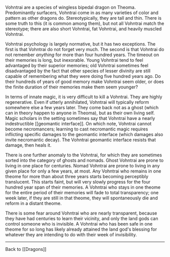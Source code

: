Vohntrai are a species of wingless bipedal dragon on Theoma.  Predominantly surfacers, Vohntrai come in as many varieties of color and pattern as other dragons do.  Stereotypically, they are tall and thin.  There is some truth to this (it is common among them), but not all Vohntrai match the stereotype; there are also short Vohntrai, fat Vohntrai, and heavily muscled Vohntrai.

Vohntrai psychology is largely normative, but it has two exceptions.  The first is that Vohntrai do not forget very much.  The second is that Vohntrai do not remember *anything* for more than four hundred years.  The timeout on their memories is long, but inexorable.  Young Vohntrai tend to feel advantaged by their superior memories; old Vohntrai sometimes feel disadvantaged by the fact that other species of lesser divinity are still capable of remembering what they were doing five hundred years ago.  Do their hundreds of years of good memory make Vohntrai seem older, or does the finite duration of their memories make them seem younger?

In terms of innate magic, it is very difficult to kill a Vohntrai.  They are highly regenerative.  Even if utterly annihilated, Vohntrai will typically reform somewhere else a few years later.  They come back not as a ghost (which can in theory happen to anyone in Theoma), but as their own living self.  Magic scholars in the setting sometimes say that Vohntrai have a nearly indestructible [[geomantic interface]].  On which note, Vohntrai cannot become necromancers; learning to cast necromantic magic requires inflicting specific damages to the geomantic interface (which damages also invite necromantic decay).  The Vohntrai geomantic interface resists that damage, then heals it.

There is one further anomaly to the Vohntrai, for which they are sometimes sorted into the category of ghosts and nomads.  Ghost Vohntrai are prone to living in one place for centuries.  Nomad Vohntrai are prone to living in any given place for only a few years, at most.  Any Vohntrai who remains in one theome for more than about three years starts becoming perceptibly translucent.  This starts faint, but will very slowly progress for the four hundred year span of their memories.  A Vohntrai who stays in one theome for the entire period of their memories will fade to total transparency; one week later, if they are still in that theome, they will spontaneously die and reform in a distant theome.

There is some fear around Vohntrai who are nearly transparent, because they have had centuries to learn their vicinity, and only the land gods can control someone who is invisible.  A Vohntrai who has been safe in one theome for so long has likely already attained the land god's blessing for whatever they are intending to do with their week of invisibility.

---
Back to [[Dragons]]